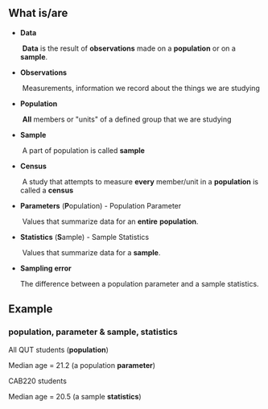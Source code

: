 ## What is/are

- **Data**

  ​	**Data** is the result of **observations** made on a **population** or on a **sample**.

- **Observations**

  ​	Measurements, information we record about the things we are studying

- **Population**

  ​	**All** members or "units" of a defined group that we are studying

- **Sample**

  ​	A part of population is called **sample**

- **Census**

  ​	A study that attempts to measure **every** member/unit in a **population** is called a **census**

- **Parameters** (**P**opulation) - Population Parameter

  ​	Values that summarize data for an **entire** **population**.

- **Statistics** (**S**ample) - Sample Statistics

  ​	Values that summarize data for a **sample**.

- **Sampling error**

  The difference between a population parameter and a sample statistics.

## Example

### population, parameter & sample, statistics

All QUT students (**population**)

Median age = 21.2 (a population **parameter**)

CAB220 students

Median age = 20.5 (a sample **statistics**)

